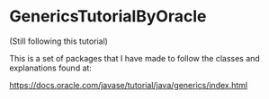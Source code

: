 # GenericsTutorialByOracle
(Still following this tutorial)

This is a set of packages that I have made to follow the classes and explanations found at:

https://docs.oracle.com/javase/tutorial/java/generics/index.html
